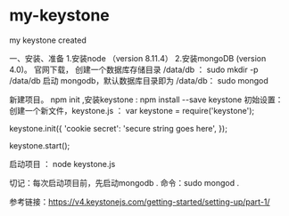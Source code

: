 # my-keystone
my keystone created

一、安装、准备
1.安装node （version 8.11.4）
2.安装mongoDB (version 4.0)。 
官网下载，
创建一个数据库存储目录 /data/db ： sudo mkdir -p /data/db
启动 mongodb，默认数据库目录即为 /data/db： sudo mongod

新建项目。 npm init ,安装keystone :  npm install --save keystone
初始设置： 创建一个新文件，keystone.js ： 
  var keystone = require('keystone');

  keystone.init({
    'cookie secret': 'secure string goes here',
  });

  keystone.start();
  
启动项目 ： node keystone.js

切记：每次启动项目前，先启动mongodb . 命令：sudo mongod .

参考链接：https://v4.keystonejs.com/getting-started/setting-up/part-1/
